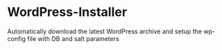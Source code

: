 WordPress-Installer
===================

Automatically download the latest WordPress archive and setup the wp-config file with DB and salt parameters 
